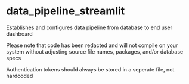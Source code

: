 # data_pipeline_streamlit
Establishes and configures data pipeline from database to end user dashboard

Please note that code has been redacted and will not compile on your system without adjusting source file names, packages, and/or database specs

Authentication tokens should always be stored in a seperate file, not hardcoded
